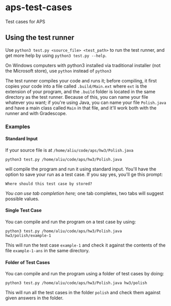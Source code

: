 # aps-test-cases
Test cases for APS

## Using the test runner
Use `python3 test.py <source_file> <test_path>` to run the test runner, and get more
help by using `python3 test.py --help`.

On Windows computers with python3 installed via traditional installer (not the
Microsoft store), use `python` instead of `python3`

The test runner compiles your code and runs it; before compiling, it first copies
your code into a file called `.build/Main.ext` where `ext` is the extension of your
program, and the `.build` folder is located in the same directory as the test
runner. Because of this, you can name your file whatever you want; if you're using
Java, you can name your file `Polish.java` and have a main class called `Main` in
that file, and it'll work both with the runner and with Gradescope.

### Examples
#### Standard Input
If your source file is at `/home/aliu/code/aps/hw3/Polish.java`

```
python3 test.py /home/aliu/code/aps/hw3/Polish.java
```

will compile the program and run it using standard input. You'll have the option
to save your run as a test case. If you say yes, you'll ge this prompt:

```
Where should this test case by stored?
```

*You can use tab completion here;* one tab completes, two tabs will suggest possible
values.

#### Single Test Case
You can compile and run the program on a test case by using:

```
python3 test.py /home/aliu/code/aps/hw3/Polish.java hw3/polish/example-1
```

This will run the test case `example-1` and check it against the contents of the
file `example-1-ans` in the same directory.

#### Folder of Test Cases
You can compile and run the program using a folder of test cases by doing:

```
python3 test.py /home/aliu/code/aps/hw3/Polish.java hw3/polish
```

This will run all the test cases in the folder `polish` and check them against
given answers in the folder.

